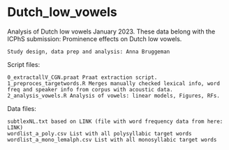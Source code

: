 # Dutch_low_vowels

Analysis of Dutch low vowels January 2023. 
These data belong with the ICPhS submission: Prominence effects on Dutch low vowels.

    Study design, data prep and analysis: Anna Bruggeman

Script files:

    0_extractallV_CGN.praat Praat extraction script.
    1_preproces_targetwords.R Merges manually checked lexical info, word freq and speaker info from corpus with acoustic data. 
    2_analysis_vowels.R Analysis of vowels: linear models, Figures, RFs.


Data files:

    subtlexNL.txt based on LINK (file with word frequency data from here: LINK)
    wordlist_a_poly.csv List with all polysyllabic target words
    wordlist_a_mono_lemalph.csv List with all monosyllabic target words 

